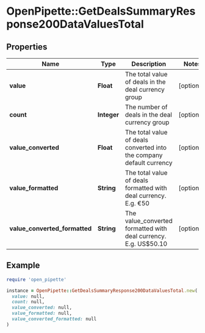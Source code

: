 # OpenPipette::GetDealsSummaryResponse200DataValuesTotal

## Properties

| Name | Type | Description | Notes |
| ---- | ---- | ----------- | ----- |
| **value** | **Float** | The total value of deals in the deal currency group | [optional] |
| **count** | **Integer** | The number of deals in the deal currency group | [optional] |
| **value_converted** | **Float** | The total value of deals converted into the company default currency | [optional] |
| **value_formatted** | **String** | The total value of deals formatted with deal currency. E.g. €50 | [optional] |
| **value_converted_formatted** | **String** | The value_converted formatted with deal currency. E.g. US$50.10 | [optional] |

## Example

```ruby
require 'open_pipette'

instance = OpenPipette::GetDealsSummaryResponse200DataValuesTotal.new(
  value: null,
  count: null,
  value_converted: null,
  value_formatted: null,
  value_converted_formatted: null
)
```

